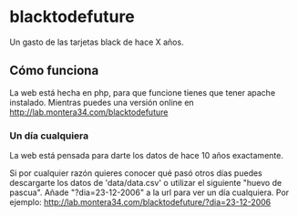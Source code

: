 # blacktodefuture
Un gasto de las tarjetas black de hace X años.


## Cómo funciona

La web está hecha en php, para que funcione tienes que tener apache instalado. 
Mientras puedes una versión online en http://lab.montera34.com/blacktodefuture

### Un día cualquiera

La web está pensada para darte los datos de hace 10 años exactamente. 

Si por cualquier razón quieres conocer qué pasó otros días puedes descargarte los datos de 'data/data.csv' o utilizar el siguiente "huevo de pascua". 
Añade "?dia=23-12-2006" a la url para ver un día cualquiera. Por ejemplo: http://lab.montera34.com/blacktodefuture/?dia=23-12-2006
